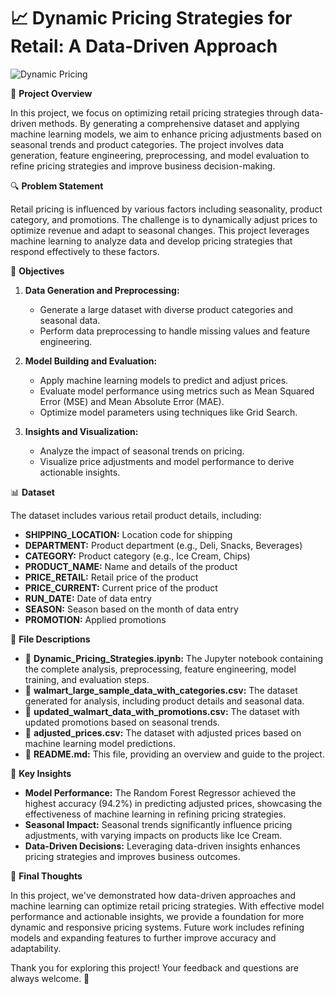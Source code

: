 # 📈 **Dynamic Pricing Strategies for Retail: A Data-Driven Approach**

![Dynamic Pricing](https://via.placeholder.com/800x400.png?text=Dynamic+Pricing+Strategies+for+Retail&bg=ffcc00&fg=003366) <!-- Replace with an actual image URL -->

🚀 **Project Overview**

In this project, we focus on optimizing retail pricing strategies through data-driven methods. By generating a comprehensive dataset and applying machine learning models, we aim to enhance pricing adjustments based on seasonal trends and product categories. The project involves data generation, feature engineering, preprocessing, and model evaluation to refine pricing strategies and improve business decision-making.

🔍 **Problem Statement**

Retail pricing is influenced by various factors including seasonality, product category, and promotions. The challenge is to dynamically adjust prices to optimize revenue and adapt to seasonal changes. This project leverages machine learning to analyze data and develop pricing strategies that respond effectively to these factors.

🎯 **Objectives**

1. **Data Generation and Preprocessing:**
   - Generate a large dataset with diverse product categories and seasonal data.
   - Perform data preprocessing to handle missing values and feature engineering.

2. **Model Building and Evaluation:**
   - Apply machine learning models to predict and adjust prices.
   - Evaluate model performance using metrics such as Mean Squared Error (MSE) and Mean Absolute Error (MAE).
   - Optimize model parameters using techniques like Grid Search.

3. **Insights and Visualization:**
   - Analyze the impact of seasonal trends on pricing.
   - Visualize price adjustments and model performance to derive actionable insights.

📊 **Dataset**

The dataset includes various retail product details, including:

- **SHIPPING_LOCATION:** Location code for shipping
- **DEPARTMENT:** Product department (e.g., Deli, Snacks, Beverages)
- **CATEGORY:** Product category (e.g., Ice Cream, Chips)
- **PRODUCT_NAME:** Name and details of the product
- **PRICE_RETAIL:** Retail price of the product
- **PRICE_CURRENT:** Current price of the product
- **RUN_DATE:** Date of data entry
- **SEASON:** Season based on the month of data entry
- **PROMOTION:** Applied promotions

📁 **File Descriptions**

- 📓 **Dynamic_Pricing_Strategies.ipynb:** The Jupyter notebook containing the complete analysis, preprocessing, feature engineering, model training, and evaluation steps.
- 📄 **walmart_large_sample_data_with_categories.csv:** The dataset generated for analysis, including product details and seasonal data.
- 📄 **updated_walmart_data_with_promotions.csv:** The dataset with updated promotions based on seasonal trends.
- 📄 **adjusted_prices.csv:** The dataset with adjusted prices based on machine learning model predictions.
- 📘 **README.md:** This file, providing an overview and guide to the project.

🔧 **Key Insights**

- **Model Performance:** The Random Forest Regressor achieved the highest accuracy (94.2%) in predicting adjusted prices, showcasing the effectiveness of machine learning in refining pricing strategies.
- **Seasonal Impact:** Seasonal trends significantly influence pricing adjustments, with varying impacts on products like Ice Cream.
- **Data-Driven Decisions:** Leveraging data-driven insights enhances pricing strategies and improves business outcomes.

🎯 **Final Thoughts**

In this project, we've demonstrated how data-driven approaches and machine learning can optimize retail pricing strategies. With effective model performance and actionable insights, we provide a foundation for more dynamic and responsive pricing systems. Future work includes refining models and expanding features to further improve accuracy and adaptability.

Thank you for exploring this project! Your feedback and questions are always welcome. 🌟
